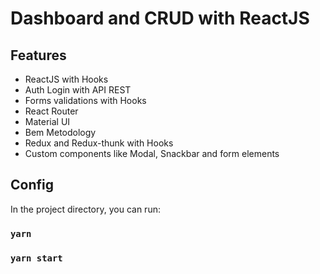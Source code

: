 # Dashboard and CRUD with ReactJS

## Features

- ReactJS with Hooks
- Auth Login with API REST
- Forms validations with Hooks
- React Router
- Material UI
- Bem Metodology
- Redux and Redux-thunk with Hooks
- Custom components like Modal, Snackbar and form elements


## Config

In the project directory, you can run:
### `yarn `
### `yarn start`
